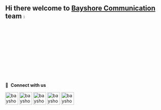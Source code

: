 ## Hi there welcome to <a href="https://bayshorecommunication.com/" target="blank">Bayshore Communication</a> team <img src="https://media.giphy.com/media/hvRJCLFzcasrR4ia7z/giphy.gif" width="5%">


🔗 &nbsp;**Connect with us**
<p align="left">
<a href="https://www.facebook.com/bayshorecommunication" target="blank"><img align="center" src="https://cdn-icons-png.flaticon.com/512/2504/2504903.png" alt="bayshorecommunication" height="40" width="40" /></a>
<a href="https://twitter.com/BayshoreCom" target="blank"><img align="center" src="https://cdn-icons-png.flaticon.com/512/2504/2504947.png" alt="bayshorecommunication" height="40" width="40" /></a>
<a href="https://www.linkedin.com/company/bayshore-communication/" target="blank"><img align="center" src="https://cdn-icons-png.flaticon.com/512/2504/2504923.png" alt="bayshorecommunication" height="40" width="40" /></a>
<a href="https://www.instagram.com/bayshorecommunication/" target="blank"><img align="center" src="https://cdn-icons-png.flaticon.com/512/1409/1409946.png" alt="bayshorecommunication" height="40" width="40" /></a>
<a href="https://www.youtube.com/channel/UCAaI96cOP7GGpYhEOPFhu8w" target="blank"><img align="center" src="https://cdn-icons-png.flaticon.com/512/3938/3938037.png" alt="bayshorecommunication" height="40" width="40" /></a>
